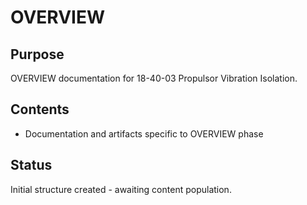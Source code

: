 # OVERVIEW

## Purpose
OVERVIEW documentation for 18-40-03 Propulsor Vibration Isolation.

## Contents
- Documentation and artifacts specific to OVERVIEW phase

## Status
Initial structure created - awaiting content population.
